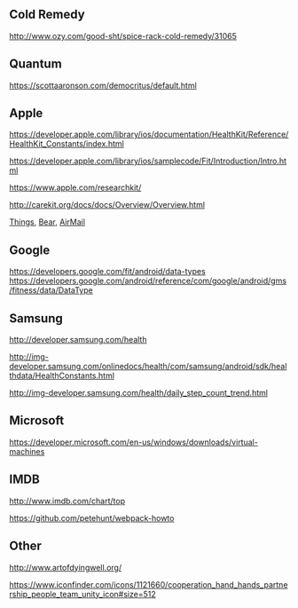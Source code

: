 ## Cold Remedy

http://www.ozy.com/good-sht/spice-rack-cold-remedy/31065


## Quantum

https://scottaaronson.com/democritus/default.html


## Apple

https://developer.apple.com/library/ios/documentation/HealthKit/Reference/HealthKit_Constants/index.html

https://developer.apple.com/library/ios/samplecode/Fit/Introduction/Intro.html

https://www.apple.com/researchkit/

http://carekit.org/docs/docs/Overview/Overview.html

[Things](https://itunes.apple.com/us/app/things-3/id904237743?mt=8),
[Bear](https://itunes.apple.com/us/app/bear/id1016366447?mt=8),
[AirMail](https://itunes.apple.com/us/app/airmail-your-mail-with-you/id993160329?mt=8)


## Google

https://developers.google.com/fit/android/data-types
https://developers.google.com/android/reference/com/google/android/gms/fitness/data/DataType

## Samsung

http://developer.samsung.com/health

http://img-developer.samsung.com/onlinedocs/health/com/samsung/android/sdk/healthdata/HealthConstants.html

http://img-developer.samsung.com/health/daily_step_count_trend.html

## Microsoft

https://developer.microsoft.com/en-us/windows/downloads/virtual-machines

## IMDB
http://www.imdb.com/chart/top



https://github.com/petehunt/webpack-howto

## Other

http://www.artofdyingwell.org/



https://www.iconfinder.com/icons/1121660/cooperation_hand_hands_partnership_people_team_unity_icon#size=512
